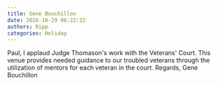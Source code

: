 ```yaml
---
title: Gene Bouchillon
date: 2016-10-29 06:22:22
authors: Ripp
categories: Holiday
---
```


 Paul, I applaud Judge Thomason's work with the Veterans' Court. This venue provides needed guidance to our troubled veterans through the utilization of mentors for each veteran in the court.  Regards,  Gene Bouchillon 